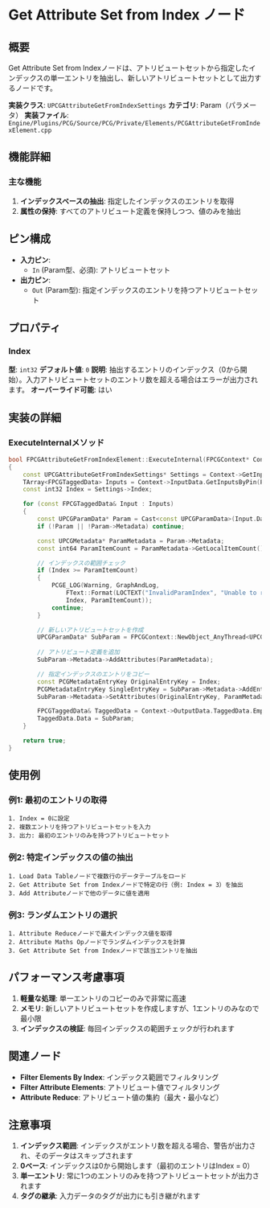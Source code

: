 # Get Attribute Set from Index ノード

## 概要
Get Attribute Set from Indexノードは、アトリビュートセットから指定したインデックスの単一エントリを抽出し、新しいアトリビュートセットとして出力するノードです。

**実装クラス**: `UPCGAttributeGetFromIndexSettings`
**カテゴリ**: Param（パラメータ）
**実装ファイル**: `Engine/Plugins/PCG/Source/PCG/Private/Elements/PCGAttributeGetFromIndexElement.cpp`

## 機能詳細

### 主な機能
1. **インデックスベースの抽出**: 指定したインデックスのエントリを取得
2. **属性の保持**: すべてのアトリビュート定義を保持しつつ、値のみを抽出

## ピン構成
- **入力ピン**:
  - `In` (Param型、必須): アトリビュートセット
- **出力ピン**:
  - `Out` (Param型): 指定インデックスのエントリを持つアトリビュートセット

## プロパティ

### Index
**型**: `int32`
**デフォルト値**: `0`
**説明**: 抽出するエントリのインデックス（0から開始）。入力アトリビュートセットのエントリ数を超える場合はエラーが出力されます。
**オーバーライド可能**: はい

## 実装の詳細

### ExecuteInternalメソッド
```cpp
bool FPCGAttributeGetFromIndexElement::ExecuteInternal(FPCGContext* Context) const
{
    const UPCGAttributeGetFromIndexSettings* Settings = Context->GetInputSettings<UPCGAttributeGetFromIndexSettings>();
    TArray<FPCGTaggedData> Inputs = Context->InputData.GetInputsByPin(PCGPinConstants::DefaultInputLabel);
    const int32 Index = Settings->Index;

    for (const FPCGTaggedData& Input : Inputs)
    {
        const UPCGParamData* Param = Cast<const UPCGParamData>(Input.Data);
        if (!Param || !Param->Metadata) continue;

        const UPCGMetadata* ParamMetadata = Param->Metadata;
        const int64 ParamItemCount = ParamMetadata->GetLocalItemCount();

        // インデックスの範囲チェック
        if (Index >= ParamItemCount)
        {
            PCGE_LOG(Warning, GraphAndLog, 
                FText::Format(LOCTEXT("InvalidParamIndex", "Unable to retrieve entry {0} because there are {1} entries in the AttributeSet"), 
                Index, ParamItemCount));
            continue;
        }

        // 新しいアトリビュートセットを作成
        UPCGParamData* SubParam = FPCGContext::NewObject_AnyThread<UPCGParamData>(Context);
        
        // アトリビュート定義を追加
        SubParam->Metadata->AddAttributes(ParamMetadata);

        // 指定インデックスのエントリをコピー
        const PCGMetadataEntryKey OriginalEntryKey = Index;
        PCGMetadataEntryKey SingleEntryKey = SubParam->Metadata->AddEntry();
        SubParam->Metadata->SetAttributes(OriginalEntryKey, ParamMetadata, SingleEntryKey);

        FPCGTaggedData& TaggedData = Context->OutputData.TaggedData.Emplace_GetRef(Input);
        TaggedData.Data = SubParam;
    }

    return true;
}
```

## 使用例

### 例1: 最初のエントリの取得
```
1. Index = 0に設定
2. 複数エントリを持つアトリビュートセットを入力
3. 出力: 最初のエントリのみを持つアトリビュートセット
```

### 例2: 特定インデックスの値の抽出
```
1. Load Data Tableノードで複数行のデータテーブルをロード
2. Get Attribute Set from Indexノードで特定の行（例: Index = 3）を抽出
3. Add Attributeノードで他のデータに値を適用
```

### 例3: ランダムエントリの選択
```
1. Attribute Reduceノードで最大インデックス値を取得
2. Attribute Maths Opノードでランダムインデックスを計算
3. Get Attribute Set from Indexノードで該当エントリを抽出
```

## パフォーマンス考慮事項

1. **軽量な処理**: 単一エントリのコピーのみで非常に高速
2. **メモリ**: 新しいアトリビュートセットを作成しますが、1エントリのみなので最小限
3. **インデックスの検証**: 毎回インデックスの範囲チェックが行われます

## 関連ノード

- **Filter Elements By Index**: インデックス範囲でフィルタリング
- **Filter Attribute Elements**: アトリビュート値でフィルタリング
- **Attribute Reduce**: アトリビュート値の集約（最大・最小など）

## 注意事項

1. **インデックス範囲**: インデックスがエントリ数を超える場合、警告が出力され、そのデータはスキップされます
2. **0ベース**: インデックスは0から開始します（最初のエントリはIndex = 0）
3. **単一エントリ**: 常に1つのエントリのみを持つアトリビュートセットが出力されます
4. **タグの継承**: 入力データのタグが出力にも引き継がれます
